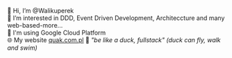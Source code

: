 👋 Hi, I’m @Walikuperek<br />
👀 I’m interested in DDD, Event Driven Development, Architeccture and many web-based-more...<br />
🌱 I'm using Google Cloud Platform<br />
🌐 My website <a href="https://quak.com.pl">quak.com.pl</a>
🦆 <em>"be like a duck, fullstack" (duck can fly, walk and swim)</em>

<!---
Walikuperek/Walikuperek is a ✨ special ✨ repository because its `README.md` (this file) appears on your GitHub profile.
You can click the Preview link to take a look at your changes.
--->
